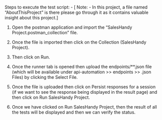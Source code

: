 Steps to execute the test script: -
[ Note: -  In this project, a file named “AboutThisProject” is there please go through it as it contains valuable insight about this project.]
1.	Open the postman application and import the “SalesHandy Project.postman_collection” file.

 

2.	Once the file is imported then click on the Collection (SalesHandy Project).

 

3.	Then click on Run.
  

5.	Once the runner tab is opened then upload the endpoints/**.json file (which will be available under api-automation >> endpoints >> .json Files) by clicking the Select File.

 

6.	Once the file is uploaded then click on Persist responses for a session (if we want to see the response being displayed in the result page) and then click on Run SalesHandy Project.

 


7.	Once we have clicked on Run SalesHandy Project, then the result of all the tests will be displayed and then we can verify the status.

 

